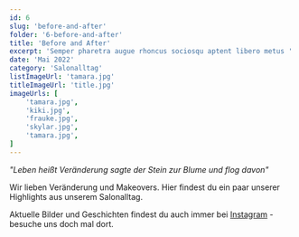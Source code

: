 ```yaml
---
id: 6
slug: 'before-and-after'
folder: '6-before-and-after'
title: 'Before and After'
excerpt: 'Semper pharetra augue rhoncus sociosqu aptent libero metus '
date: 'Mai 2022'
category: 'Salonalltag'
listImageUrl: 'tamara.jpg'
titleImageUrl: 'title.jpg'
imageUrls: [
    'tamara.jpg',
    'kiki.jpg',
    'frauke.jpg',
    'skylar.jpg',
    'tamara.jpg',
]
---
```


<i>"Leben heißt Veränderung sagte der Stein zur Blume und flog davon"</i>

Wir lieben Veränderung und Makeovers. Hier findest du ein paar unserer Highlights aus unserem Salonalltag. 

Aktuelle Bilder und Geschichten findest du auch immer bei <a href="https://www.instagram.com/shearer.studio/" target="_blank">Instagram</a> - besuche uns doch mal dort. 
